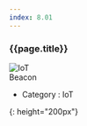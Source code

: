 ```yaml
---
index: 8.01
---
```

### {{page.title}}

![IoT][iot-01]  
Beacon


- Category : IoT

[iot-01]: {{site.baseurl}}/assets/components/iot-01.png
{: height="200px"}
